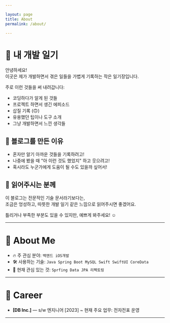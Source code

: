 ```yaml
---

layout: page
title: About
permalink: /about/

---
```




# 📓 내 개발 일기



안녕하세요!  
이곳은 제가 개발하면서 겪은 일들을 가볍게 기록하는 작은 일기장입니다.

주로 이런 것들을 써 내려갑니다:
- 코딩하다가 알게 된 것들
- 프로젝트 하면서 생긴 에피소드
- 삽질 기록 (🙃)
- 유용했던 팁이나 도구 소개
- 그냥 개발하면서 느낀 생각들

## 🌷 블로그를 만든 이유

- 혼자만 알기 아까운 것들을 기록하려고!
- 나중에 봤을 때 "아 이런 것도 했었지" 하고 웃으려고!
- 혹시라도 누군가에게 도움이 될 수도 있을까 싶어서!

## 🐣 읽어주시는 분께

이 블로그는 전문적인 기술 문서라기보다는,  
조금은 엉성하고, 따뜻한 개발 일기 같은 느낌으로 읽어주시면 좋겠어요.  

틀리거나 부족한 부분도 있을 수 있지만, 예쁘게 봐주세요! ☺️

---



# 👋 About Me

- 🔥 주 관심 분야: `백엔드 iOS개발`
- 🛠️ 사용하는 기술: `Java Spring Boot MySQL Swift SwiftUI CoreData`
- 🧠 현재 관심 있는 것: `Sprfing Data JPA 리펙토링`

---

# 🚀 Career

- **[DB Inc.]** — s/w 엔지니어
  [2023] ~ 현재
  주요 업무: 전자전표 운영


---

